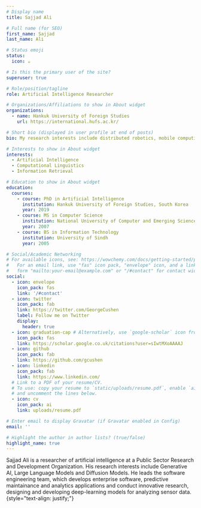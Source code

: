 ```yaml
---
# Display name
title: Sajjad Ali

# Full name (for SEO)
first_name: Sajjad
last_name: Ali

# Status emoji
status:
  icon: ☕️

# Is this the primary user of the site?
superuser: true

# Role/position/tagline
role: Artificial Intelligence Researcher

# Organizations/Affiliations to show in About widget
organizations:
  - name: Hankuk University of Foreign Studies
    url: https://international.hufs.ac.kr/

# Short bio (displayed in user profile at end of posts)
bio: My research interests include distributed robotics, mobile computing and programmable matter.

# Interests to show in About widget
interests:
  - Artificial Intelligence
  - Computational Linguistics
  - Information Retrieval

# Education to show in About widget
education:
  courses:
    - course: PhD in Artificial Intelligence
      institution: Hankuk University of Foreign Studies, South Korea
      year: 2019
    - course: MS in Computer Science
      institution: National University of Computer and Emerging Science NUCES-FAST
      year: 2007
    - course: BS in Information Technology
      institution: University of Sindh
      year: 2005

# Social/Academic Networking
# For available icons, see: https://wowchemy.com/docs/getting-started/page-builder/#icons
#   For an email link, use "fas" icon pack, "envelope" icon, and a link in the
#   form "mailto:your-email@example.com" or "/#contact" for contact widget.
social:
  - icon: envelope
    icon_pack: fas
    link: '/#contact'
  - icon: twitter
    icon_pack: fab
    link: https://twitter.com/GeorgeCushen
    label: Follow me on Twitter
    display:
      header: true
  - icon: graduation-cap # Alternatively, use `google-scholar` icon from `ai` icon pack
    icon_pack: fas
    link: https://scholar.google.co.uk/citations?user=sIwtMXoAAAAJ
  - icon: github
    icon_pack: fab
    link: https://github.com/gcushen
  - icon: linkedin
    icon_pack: fab
    link: https://www.linkedin.com/
  # Link to a PDF of your resume/CV.
  # To use: copy your resume to `static/uploads/resume.pdf`, enable `ai` icons in `params.yaml`,
  # and uncomment the lines below.
  - icon: cv
    icon_pack: ai
    link: uploads/resume.pdf

# Enter email to display Gravatar (if Gravatar enabled in Config)
email: ''

# Highlight the author in author lists? (true/false)
highlight_name: true
---
```


Sajjad Ali is a researcher of artificial intelligence at a Public Sector Research and Development Organization. His research interests include Generative AI, Large Language Models and Diffusion Models. He leads the software engineering team, which develops enterprise software, predictive maintainance and analytics applications and conduct innovative research, designing and developing deep-learning models for analyzing sensor data.
{style="text-align: justify;"}
